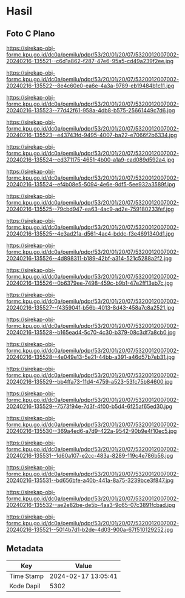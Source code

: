 # Hasil

## Foto C Plano

https://sirekap-obj-formc.kpu.go.id/dc0a/pemilu/pdpr/53/20/01/20/07/5320012007002-20240216-135521--c6d1a862-f287-47e6-95a5-cd49a239f2ee.jpg

https://sirekap-obj-formc.kpu.go.id/dc0a/pemilu/pdpr/53/20/01/20/07/5320012007002-20240216-135522--8e4c60e0-ea6e-4a3a-9789-eb19484b1c11.jpg

https://sirekap-obj-formc.kpu.go.id/dc0a/pemilu/pdpr/53/20/01/20/07/5320012007002-20240216-135523--77d42f61-958a-4db8-b575-25661449c7d6.jpg

https://sirekap-obj-formc.kpu.go.id/dc0a/pemilu/pdpr/53/20/01/20/07/5320012007002-20240216-135523--e43743fd-9495-4007-ba22-e7066f2b6334.jpg

https://sirekap-obj-formc.kpu.go.id/dc0a/pemilu/pdpr/53/20/01/20/07/5320012007002-20240216-135524--ed371175-4651-4b00-a1a9-cad089d592a4.jpg

https://sirekap-obj-formc.kpu.go.id/dc0a/pemilu/pdpr/53/20/01/20/07/5320012007002-20240216-135524--ef4b08e5-5094-4e6e-9df5-5ee932a3589f.jpg

https://sirekap-obj-formc.kpu.go.id/dc0a/pemilu/pdpr/53/20/01/20/07/5320012007002-20240216-135525--79cbd947-ea63-4ac9-ad2e-759180233fef.jpg

https://sirekap-obj-formc.kpu.go.id/dc0a/pemilu/pdpr/53/20/01/20/07/5320012007002-20240216-135525--4e3ad21a-d561-4ac4-bddc-f3e4691340d1.jpg

https://sirekap-obj-formc.kpu.go.id/dc0a/pemilu/pdpr/53/20/01/20/07/5320012007002-20240216-135526--4d898311-b189-42bf-a314-521c5288a2f2.jpg

https://sirekap-obj-formc.kpu.go.id/dc0a/pemilu/pdpr/53/20/01/20/07/5320012007002-20240216-135526--0b6379ee-7498-459c-b9b1-47e2ff13eb7c.jpg

https://sirekap-obj-formc.kpu.go.id/dc0a/pemilu/pdpr/53/20/01/20/07/5320012007002-20240216-135527--f435904f-b56b-4013-8d43-458a7c8a2521.jpg

https://sirekap-obj-formc.kpu.go.id/dc0a/pemilu/pdpr/53/20/01/20/07/5320012007002-20240216-135528--b165ead4-5c70-4c30-b379-08c3df7a8cb0.jpg

https://sirekap-obj-formc.kpu.go.id/dc0a/pemilu/pdpr/53/20/01/20/07/5320012007002-20240216-135528--4e049e13-5e21-44bb-a391-a46d57b7eb31.jpg

https://sirekap-obj-formc.kpu.go.id/dc0a/pemilu/pdpr/53/20/01/20/07/5320012007002-20240216-135529--bb4ffa73-11d4-4759-a523-53fc75b84600.jpg

https://sirekap-obj-formc.kpu.go.id/dc0a/pemilu/pdpr/53/20/01/20/07/5320012007002-20240216-135529--7573f94e-7d3f-4f00-b5d4-6f25af65ed30.jpg

https://sirekap-obj-formc.kpu.go.id/dc0a/pemilu/pdpr/53/20/01/20/07/5320012007002-20240216-135530--369a4ed6-a7d9-422a-9542-90b9e4f10ec5.jpg

https://sirekap-obj-formc.kpu.go.id/dc0a/pemilu/pdpr/53/20/01/20/07/5320012007002-20240216-135531--1d60a107-e2cc-483a-8289-119c4e786b56.jpg

https://sirekap-obj-formc.kpu.go.id/dc0a/pemilu/pdpr/53/20/01/20/07/5320012007002-20240216-135531--bd656bfe-a40b-441a-8a75-3239bce3f847.jpg

https://sirekap-obj-formc.kpu.go.id/dc0a/pemilu/pdpr/53/20/01/20/07/5320012007002-20240216-135532--ae2e82be-de5b-4aa3-9c65-07c3891fcbad.jpg

https://sirekap-obj-formc.kpu.go.id/dc0a/pemilu/pdpr/53/20/01/20/07/5320012007002-20240216-135521--5014b7d1-b2de-4d03-900a-67f510129252.jpg


## Metadata

| Key        | Value               |
| ---------- | ------------------- |
| Time Stamp | 2024-02-17 13:05:41 |
| Kode Dapil | 5302                |




